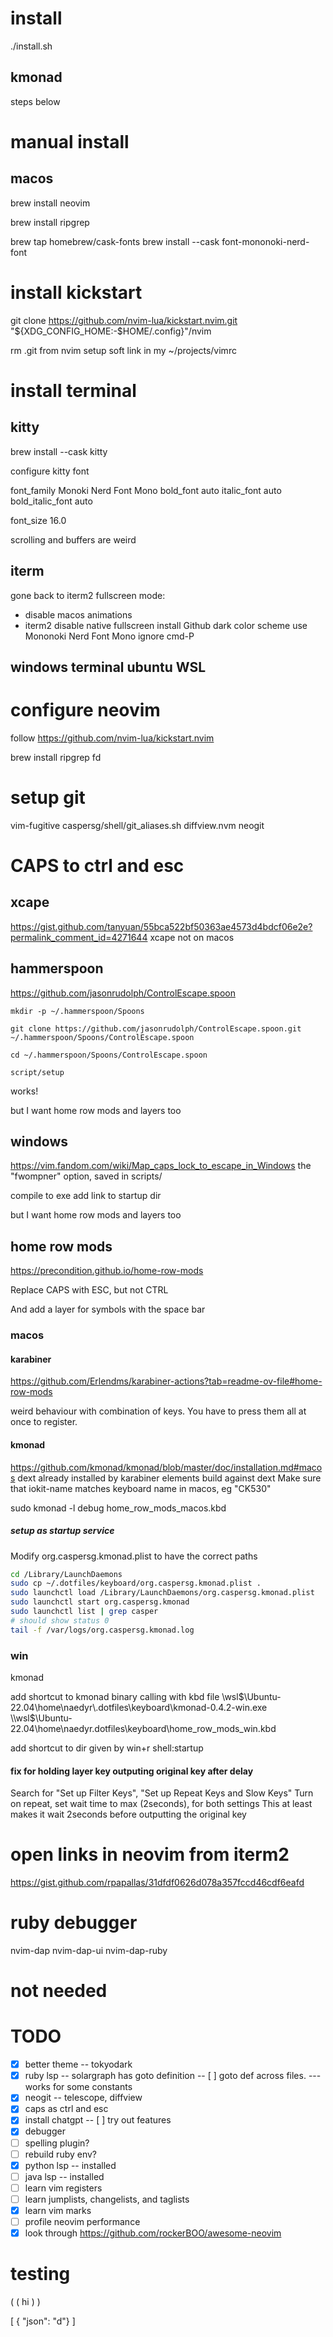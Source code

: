 # install
./install.sh

## kmonad
steps below

# manual install
## macos
brew install neovim

brew install ripgrep

<!-- from https://gist.github.com/davidteren/898f2dcccd42d9f8680ec69a3a5d350e -->

brew tap homebrew/cask-fonts
brew install --cask font-mononoki-nerd-font

# install kickstart

git clone https://github.com/nvim-lua/kickstart.nvim.git "${XDG_CONFIG_HOME:-$HOME/.config}"/nvim

rm .git from nvim
setup soft link in my ~/projects/vimrc

# install terminal

## kitty

brew install --cask kitty

configure kitty font

font_family Monoki Nerd Font Mono
bold_font auto
italic_font auto
bold_italic_font auto

font_size 16.0

scrolling and buffers are weird

## iterm

gone back to iterm2
fullscreen mode:

- disable macos animations
- iterm2 disable native fullscreen
  install Github dark color scheme
  use Mononoki Nerd Font Mono
  ignore cmd-P

## windows terminal ubuntu WSL

# configure neovim

follow https://github.com/nvim-lua/kickstart.nvim

brew install ripgrep fd

# setup git

vim-fugitive
caspersg/shell/git_aliases.sh
diffview.nvm
neogit

# CAPS to ctrl and esc

## xcape

https://gist.github.com/tanyuan/55bca522bf50363ae4573d4bdcf06e2e?permalink_comment_id=4271644
xcape not on macos

## hammerspoon

https://github.com/jasonrudolph/ControlEscape.spoon

```
mkdir -p ~/.hammerspoon/Spoons

git clone https://github.com/jasonrudolph/ControlEscape.spoon.git ~/.hammerspoon/Spoons/ControlEscape.spoon

cd ~/.hammerspoon/Spoons/ControlEscape.spoon

script/setup
```

works!

but I want home row mods and layers too

## windows

https://vim.fandom.com/wiki/Map_caps_lock_to_escape_in_Windows
the "fwompner" option, saved in scripts/

compile to exe
add link to startup dir

but I want home row mods and layers too

## home row mods

https://precondition.github.io/home-row-mods

Replace CAPS with ESC, but not CTRL

And add a layer for symbols with the space bar

### macos

#### karabiner

https://github.com/Erlendms/karabiner-actions?tab=readme-ov-file#home-row-mods

weird behaviour with combination of keys. You have to press them all at once to register.

#### kmonad

https://github.com/kmonad/kmonad/blob/master/doc/installation.md#macos
dext already installed by karabiner elements
build against dext
Make sure that iokit-name matches keyboard name in macos, eg "CK530"

sudo kmonad -l debug home_row_mods_macos.kbd

##### setup as startup service
Modify org.caspersg.kmonad.plist to have the correct paths

```bash
cd /Library/LaunchDaemons
sudo cp ~/.dotfiles/keyboard/org.caspersg.kmonad.plist .
sudo launchctl load /Library/LaunchDaemons/org.caspersg.kmonad.plist
sudo launchctl start org.caspersg.kmonad
sudo launchctl list | grep casper
# should show status 0
tail -f /var/logs/org.caspersg.kmonad.log
```

### win

kmonad

add shortcut to kmonad binary calling with kbd file
\\wsl$\Ubuntu-22.04\home\naedyr\.dotfiles\keyboard\kmonad-0.4.2-win.exe \\wsl$\Ubuntu-22.04\home\naedyr\.dotfiles\keyboard\home_row_mods_win.kbd

add shortcut to dir given by win+r shell:startup

#### fix for holding layer key outputing original key after delay
Search for "Set up Filter Keys",
"Set up Repeat Keys and Slow Keys"
Turn on repeat, set wait time to max (2seconds), for both settings
This at least makes it wait 2seconds before outputting the original key

# open links in neovim from iterm2

https://gist.github.com/rpapallas/31dfdf0626d078a357fccd46cdf6eafd

# ruby debugger

nvim-dap
nvim-dap-ui
nvim-dap-ruby

# not needed

<!-- bundle add readapt --group "development, test" -->
<!-- gem install readapt -->

# TODO

- [x] better theme
      -- tokyodark
- [x] ruby lsp
      -- solargraph has goto definition
      -- [ ] goto def across files.
      --- works for some constants
- [x] neogit
      -- telescope, diffview
- [x] caps as ctrl and esc
- [x] install chatgpt
      -- [ ] try out features
- [x] debugger
- [ ] spelling plugin?
- [ ] rebuild ruby env?
- [x] python lsp
      -- installed
- [ ] java lsp
      -- installed
- [ ] learn vim registers
- [ ] learn jumplists, changelists, and taglists
- [x] learn vim marks
- [ ] profile neovim performance
- [x] look through https://github.com/rockerBOO/awesome-neovim

# testing

( ( hi ) )

[ { "json": "d"} ]
